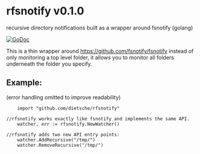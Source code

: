 # rfsnotify v0.1.0
recursive directory notifications built as a wrapper around fsnotify (golang)

[![GoDoc](https://godoc.org/github.com/dietsche/rfsnotify?status.svg)](https://godoc.org/github.com/dietsche/rfsnotify)

This is a thin wrapper around https://github.com/fsnotify/fsnotify instead of only monitoring a top level folder,
it allows you to monitor all folders underneath the folder you specify.

Example:
--------
(error handling omitted to improve readability)
```
    import "github.com/dietsche/rfsnotify"

//rfsnotify works exactly like fsnotify and implements the same API.
    watcher, err := rfsnotify.NewWatcher()

//rfsnotify adds two new API entry points:
    watcher.AddRecursive("/tmp/")
    watcher.RemoveRecursive("/tmp/")
```
